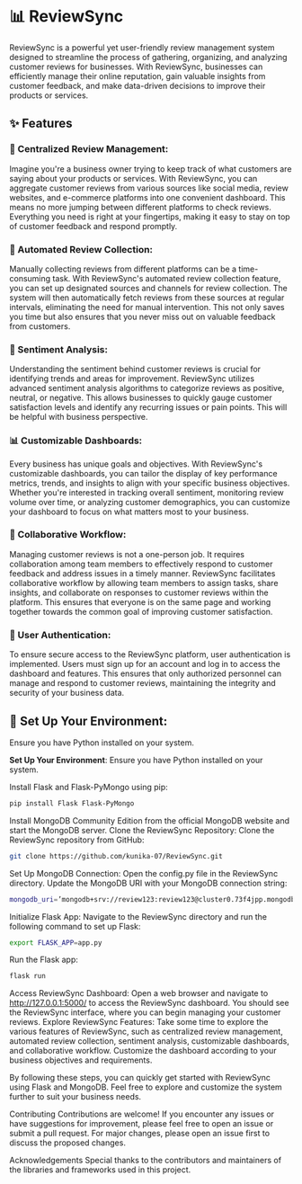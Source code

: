 # **📊 ReviewSync**

ReviewSync is a powerful yet user-friendly review management system designed to streamline the process of gathering, organizing, and analyzing customer reviews for businesses. With ReviewSync, businesses can efficiently manage their online reputation, gain valuable insights from customer feedback, and make data-driven decisions to improve their products or services.

## **✨ Features**

### **📍 Centralized Review Management:**
Imagine you're a business owner trying to keep track of what customers are saying about your products or services. With ReviewSync, you can aggregate customer reviews from various sources like social media, review websites, and e-commerce platforms into one convenient dashboard. This means no more jumping between different platforms to check reviews. Everything you need is right at your fingertips, making it easy to stay on top of customer feedback and respond promptly.

### **🤖 Automated Review Collection:**
Manually collecting reviews from different platforms can be a time-consuming task. With ReviewSync's automated review collection feature, you can set up designated sources and channels for review collection. The system will then automatically fetch reviews from these sources at regular intervals, eliminating the need for manual intervention. This not only saves you time but also ensures that you never miss out on valuable feedback from customers.

### **🧠 Sentiment Analysis:**
Understanding the sentiment behind customer reviews is crucial for identifying trends and areas for improvement. ReviewSync utilizes advanced sentiment analysis algorithms to categorize reviews as positive, neutral, or negative. This allows businesses to quickly gauge customer satisfaction levels and identify any recurring issues or pain points. This will be helpful with business perspective.

### **📊 Customizable Dashboards:**
Every business has unique goals and objectives. With ReviewSync's customizable dashboards, you can tailor the display of key performance metrics, trends, and insights to align with your specific business objectives. Whether you're interested in tracking overall sentiment, monitoring review volume over time, or analyzing customer demographics, you can customize your dashboard to focus on what matters most to your business.

### **🤝 Collaborative Workflow:**
Managing customer reviews is not a one-person job. It requires collaboration among team members to effectively respond to customer feedback and address issues in a timely manner. ReviewSync facilitates collaborative workflow by allowing team members to assign tasks, share insights, and collaborate on responses to customer reviews within the platform. This ensures that everyone is on the same page and working together towards the common goal of improving customer satisfaction.

### **🔐 User Authentication:**
To ensure secure access to the ReviewSync platform, user authentication is implemented. Users must sign up for an account and log in to access the dashboard and features. This ensures that only authorized personnel can manage and respond to customer reviews, maintaining the integrity and security of your business data.

## **🔧 Set Up Your Environment**:
Ensure you have Python installed on your system.

**Set Up Your Environment**:
Ensure you have Python installed on your system.

Install Flask and Flask-PyMongo using pip:

```bash
pip install Flask Flask-PyMongo
```

Install MongoDB Community Edition from the official MongoDB website and start the MongoDB server.
Clone the ReviewSync Repository:
Clone the ReviewSync repository from GitHub:

```bash
git clone https://github.com/kunika-07/ReviewSync.git
```

Set Up MongoDB Connection:
Open the config.py file in the ReviewSync directory.
Update the MongoDB URI with your MongoDB connection string:

```bash
mongodb_uri=’mongodb+srv://review123:review123@cluster0.73f4jpp.mongodb.net/’
```

Initialize Flask App:
Navigate to the ReviewSync directory and run the following command to set up Flask:

```bash
export FLASK_APP=app.py
```

Run the Flask app:
```bash
flask run
```

Access ReviewSync Dashboard:
Open a web browser and navigate to http://127.0.0.1:5000/ to access the ReviewSync dashboard.
You should see the ReviewSync interface, where you can begin managing your customer reviews.
Explore ReviewSync Features:
Take some time to explore the various features of ReviewSync, such as centralized review management, automated review collection, sentiment analysis, customizable dashboards, and collaborative workflow.
Customize the dashboard according to your business objectives and requirements.

By following these steps, you can quickly get started with ReviewSync using Flask and MongoDB. Feel free to explore and customize the system further to suit your business needs.

Contributing
Contributions are welcome! If you encounter any issues or have suggestions for improvement, please feel free to open an issue or submit a pull request. For major changes, please open an issue first to discuss the proposed changes.

Acknowledgements
Special thanks to the contributors and maintainers of the libraries and frameworks used in this project.


